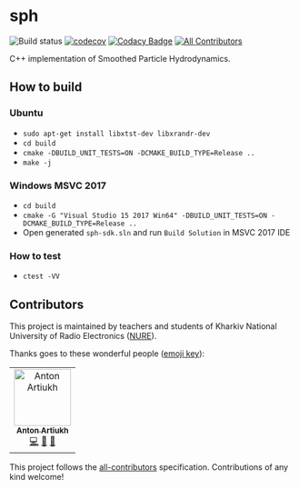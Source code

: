 # sph
![Build status](https://travis-ci.com/aartiukh/sph.svg?branch=develop) [![codecov](https://codecov.io/gh/aartiukh/sph/branch/develop/graph/badge.svg)](https://codecov.io/gh/aartiukh/sph) [![Codacy Badge](https://api.codacy.com/project/badge/Grade/85727c26d7fc4fd5b65e631e8a6aeca1)](https://app.codacy.com/app/aartiukh/sph?utm_source=github.com&utm_medium=referral&utm_content=aartiukh/sph&utm_campaign=Badge_Grade_Dashboard) [![All Contributors](https://img.shields.io/badge/all_contributors-1-orange.svg?style=flat-square)](#contributors)

C++ implementation of Smoothed Particle Hydrodynamics.

## How to build

### Ubuntu

* `sudo apt-get install libxtst-dev libxrandr-dev`
* `cd build`
* `cmake -DBUILD_UNIT_TESTS=ON -DCMAKE_BUILD_TYPE=Release ..`
*  `make -j`

### Windows MSVC 2017
* `cd build`
* `cmake -G "Visual Studio 15 2017 Win64" -DBUILD_UNIT_TESTS=ON -DCMAKE_BUILD_TYPE=Release ..`
*  Open generated `sph-sdk.sln` and run `Build Solution` in MSVC 2017 IDE

### How to test
* `ctest -VV`

## Contributors

This project is maintained by teachers and students of Kharkiv National University of Radio Electronics ([NURE](https://nure.ua/en/)).

Thanks goes to these wonderful people ([emoji key](https://allcontributors.org/docs/en/emoji-key)):

<!-- ALL-CONTRIBUTORS-LIST:START - Do not remove or modify this section -->
<!-- prettier-ignore -->
<table><tr><td align="center"><a href="https://github.com/aartiukh"><img src="https://avatars2.githubusercontent.com/u/6399458?v=4" width="100px;" alt="Anton Artiukh"/><br /><sub><b>Anton Artiukh</b></sub></a><br /><a href="https://github.com/aartiukh/sph/commits?author=aartiukh" title="Code">💻</a> <a href="https://github.com/aartiukh/sph/commits?author=aartiukh" title="Documentation">📖</a> <a href="#review-aartiukh" title="Reviewed Pull Requests">👀</a></td></tr></table>

<!-- ALL-CONTRIBUTORS-LIST:END -->

This project follows the [all-contributors](https://github.com/all-contributors/all-contributors) specification. Contributions of any kind welcome!
